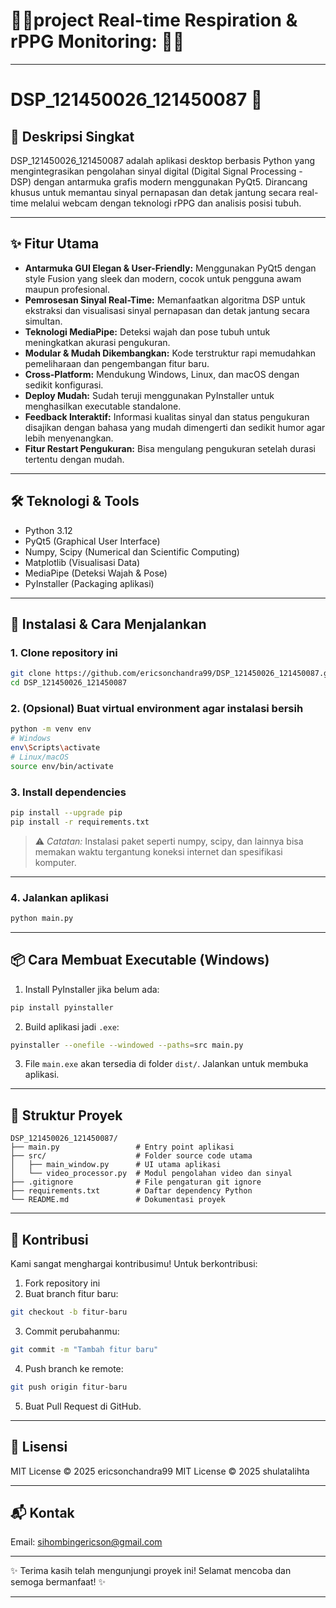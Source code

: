 # 🎯🎯project Real-time Respiration & rPPG Monitoring: 🎯🎯

---

# DSP\_121450026\_121450087 🚀

## 🎯 Deskripsi Singkat

DSP\_121450026\_121450087 adalah aplikasi desktop berbasis Python yang mengintegrasikan pengolahan sinyal digital (Digital Signal Processing - DSP) dengan antarmuka grafis modern menggunakan PyQt5.
Dirancang khusus untuk memantau sinyal pernapasan dan detak jantung secara real-time melalui webcam dengan teknologi rPPG dan analisis posisi tubuh.

---

## ✨ Fitur Utama

* **Antarmuka GUI Elegan & User-Friendly:** Menggunakan PyQt5 dengan style Fusion yang sleek dan modern, cocok untuk pengguna awam maupun profesional.
* **Pemrosesan Sinyal Real-Time:** Memanfaatkan algoritma DSP untuk ekstraksi dan visualisasi sinyal pernapasan dan detak jantung secara simultan.
* **Teknologi MediaPipe:** Deteksi wajah dan pose tubuh untuk meningkatkan akurasi pengukuran.
* **Modular & Mudah Dikembangkan:** Kode terstruktur rapi memudahkan pemeliharaan dan pengembangan fitur baru.
* **Cross-Platform:** Mendukung Windows, Linux, dan macOS dengan sedikit konfigurasi.
* **Deploy Mudah:** Sudah teruji menggunakan PyInstaller untuk menghasilkan executable standalone.
* **Feedback Interaktif:** Informasi kualitas sinyal dan status pengukuran disajikan dengan bahasa yang mudah dimengerti dan sedikit humor agar lebih menyenangkan.
* **Fitur Restart Pengukuran:** Bisa mengulang pengukuran setelah durasi tertentu dengan mudah.

---

## 🛠️ Teknologi & Tools

* Python 3.12
* PyQt5 (Graphical User Interface)
* Numpy, Scipy (Numerical dan Scientific Computing)
* Matplotlib (Visualisasi Data)
* MediaPipe (Deteksi Wajah & Pose)
* PyInstaller (Packaging aplikasi)

---

## 🚀 Instalasi & Cara Menjalankan

### 1. Clone repository ini

```bash
git clone https://github.com/ericsonchandra99/DSP_121450026_121450087.git
cd DSP_121450026_121450087
```

### 2. (Opsional) Buat virtual environment agar instalasi bersih

```bash
python -m venv env
# Windows
env\Scripts\activate
# Linux/macOS
source env/bin/activate
```

### 3. Install dependencies

```bash
pip install --upgrade pip
pip install -r requirements.txt
```

> ⚠️ *Catatan:* Instalasi paket seperti numpy, scipy, dan lainnya bisa memakan waktu tergantung koneksi internet dan spesifikasi komputer.

---

### 4. Jalankan aplikasi

```bash
python main.py
```

---

## 📦 Cara Membuat Executable (Windows)

1. Install PyInstaller jika belum ada:

```bash
pip install pyinstaller
```

2. Build aplikasi jadi `.exe`:

```bash
pyinstaller --onefile --windowed --paths=src main.py
```

3. File `main.exe` akan tersedia di folder `dist/`. Jalankan untuk membuka aplikasi.

---

## 📂 Struktur Proyek

```
DSP_121450026_121450087/
├── main.py                 # Entry point aplikasi
├── src/                    # Folder source code utama
│   ├── main_window.py      # UI utama aplikasi
│   └── video_processor.py  # Modul pengolahan video dan sinyal
├── .gitignore              # File pengaturan git ignore
├── requirements.txt        # Daftar dependency Python
└── README.md               # Dokumentasi proyek
```

---

## 🤝 Kontribusi

Kami sangat menghargai kontribusimu! Untuk berkontribusi:

1. Fork repository ini
2. Buat branch fitur baru:

```bash
git checkout -b fitur-baru
```

3. Commit perubahanmu:

```bash
git commit -m "Tambah fitur baru"
```

4. Push branch ke remote:

```bash
git push origin fitur-baru
```

5. Buat Pull Request di GitHub.

---

## 📜 Lisensi

MIT License © 2025 ericsonchandra99
MIT License © 2025 shulatalihta

---

## 📬 Kontak

Email: [sihombingericson@gmail.com](mailto:sihombingericson@gmail.com)

---

✨ Terima kasih telah mengunjungi proyek ini! Selamat mencoba dan semoga bermanfaat! ✨

---



